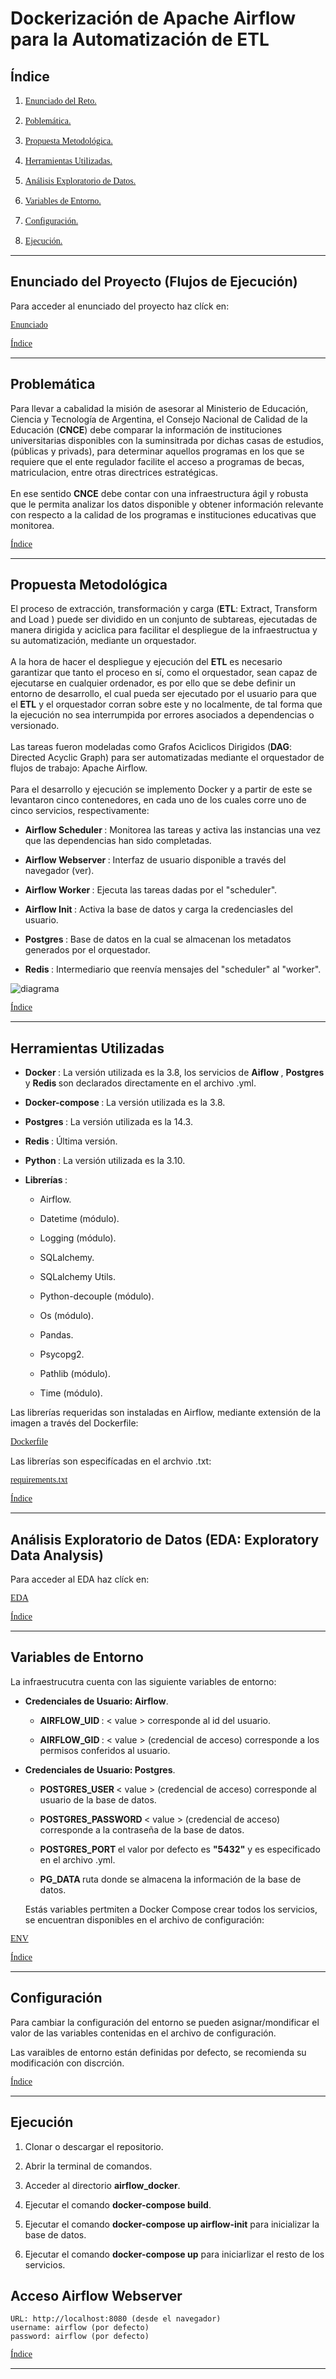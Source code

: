 <head>
    <meta http-equiv="Content-Type"content="text/html"charset="utf-8">
    <link href="./css_estilos/estilo_01.css"rel="stylesheet"type="text/css"> 
</head>

<div id='id0' > </div>

<body>
    <h1> <b> Dockerización de Apache Airflow para la Automatización de ETL </b> </h1>
</body>

<body>
    <h2> <b> Índice </b> </h2>
</body>

1.  [<p style="font-family: rubik"> Enunciado del Reto. </p>](#id1)
2.  [<p style="font-family: rubik"> Poblemática. </p>](#id2)
3.  [<p style="font-family: rubik"> Propuesta Metodológica. </p>](#id3)
4.  [<p style="font-family: rubik"> Herramientas Utilizadas. </p>](#id4)
5.  [<p style="font-family: rubik"> Análisis Exploratorio de Datos. </p>](#id5)
6.  [<p style="font-family: rubik"> Variables de Entorno. </p>](#id6)
7.  [<p style="font-family: rubik"> Configuración. </p>](#id7)
8.  [<p style="font-family: rubik"> Ejecución. </p>](#id8)

---

<div id='id1' > </div>

<body>
    <h2> <b> Enunciado del Proyecto (Flujos de Ejecución) </b> </h2>
    <p>
    Para acceder al enunciado del proyecto haz clíck en:
    </p>
</body>

[<p style="font-family: rubik"> Enunciado </p>](casos_da_py.pdf)

[<p style="font-family: rubik"> Índice </p> ](#id0)

---

<div id='id2' > </div>

<body>
    <h2> <b> Problemática </b> </h2>
    <p>
    Para llevar a cabalidad la misión de asesorar al Ministerio de Educación, Ciencia y Tecnología de Argentina, el Consejo Nacional de Calidad de la Educación (<b>CNCE</b>) debe comparar la información de instituciones universitarias disponibles con la suminsitrada por dichas casas de estudios, (públicas y privads), para determinar aquellos programas en los que se requiere que el ente regulador facilite el acceso a programas de becas, matriculacion, entre otras directrices estratégicas.<br>
    <br>
    En ese sentido <b>CNCE</b> debe contar con una infraestructura ágil y robusta que le permita analizar los datos disponible y obtener información relevante con respecto a la calidad de los programas e instituciones educativas que monitorea.

[<p style="font-family: rubik"> Índice </p> ](#id0)

---

<div id='id3' > </div>

<body>
    <h2> <b> Propuesta Metodológica </b> </h2>
    <p>
    El proceso de extracción, transformación y carga (<b>ETL</b>: Extract, Transform and Load ) puede ser dividido en un conjunto de subtareas, ejecutadas de manera dirigida y aciclica para facilitar el despliegue de la infraestructua y su automatización, mediante un orquestador. <br>
    <br>
    A la hora de hacer el despliegue y ejecución del <b>ETL</b> es necesario garantizar que tanto el proceso en sí, como el orquestador, sean capaz de ejecutarse en cualquier ordenador, es por ello que se debe definir un entorno de desarrollo, el cual pueda ser ejecutado por el usuario para que el <b>ETL</b> y el orquestador corran sobre este y no localmente, de tal forma que la ejecución no sea interrumpida por errores asociados a dependencias o versionado. <br>
    <br>
    Las tareas fueron modeladas como Grafos Aciclicos Dirigidos (<b>DAG</b>: Directed Acyclic Graph) para ser automatizadas mediante el orquestador de flujos de trabajo: Apache Airflow. <br>
    <br>
    Para el desarrollo y ejecución se implemento Docker y a partir de este se levantaron cinco contenedores, en cada uno de los cuales corre uno de cinco servicios, respectivamente:
    <ul>
            <li> <b> <p> 
            Airflow Scheduler
            </b>: Monitorea las tareas y activa las instancias una vez que las dependencias han sido completadas.  </p> </li>
            <li> <b> <p> 
            Airflow Webserver
            </b>: Interfaz de usuario disponible a través del navegador
            (ver).  </p> </li>
            <li> <b> <p> 
            Airflow Worker
            </b>: Ejecuta las tareas dadas por el "scheduler".  </p> </li>
            <li> <b> <p> 
            Airflow Init
            </b>: Activa la base de datos y carga la credenciasles del usuario.  </p> </li>
            <li> <b> <p> 
            Postgres
            </b>: Base de datos en la cual se almacenan los metadatos generados por el orquestador.  </p> </li>
            <li> <b> <p> 
            Redis
            </b>: Intermediario que reenvía mensajes del "scheduler" al "worker".  </p> </li>
    </ul>  
    </p>
</body>

![diagrama](./css_estilos/airflow_diagram.drawio.png)

[<p style="font-family: rubik"> Índice </p> ](#id0)

---

<div id='id4' > </div>

<body>
    <h2> <b> Herramientas Utilizadas </b> </h2>
    <p>
        <ul>
            <li> <b> <p> 
            Docker
            </b>: La versión utilizada es la 3.8, los servicios de <b> Aiflow </b>, <b> Postgres </b> y <b> Redis </b> son declarados directamente en el archivo .yml. </p> </li>
            <li> <b> <p> 
            Docker-compose
            </b>: La versión utilizada es la 3.8. </p> </li>           
            <li> <b> <p> 
            Postgres
            </b>: La versión utilizada es la 14.3.   </p> </li>
            <li> <b> <p> 
            Redis
            </b>: Última versión.   </p> </li>
            <li> <b> <p> 
            Python
            </b>: La versión utilizada es la 3.10. </p> </li>
            <li> <b> <p> 
            Librerías
            </b>: 
                <ul>
                    <li> <p> Airflow. </p> </li>
                    <li> <p> Datetime (módulo). </p> </li>
                    <li> <p> Logging (módulo). </p> </li>
                    <li> <p> SQLalchemy. </p> </li>
                    <li> <p> SQLalchemy Utils. </p> </li>
                    <li> <p> Python-decouple (módulo). </p> </li>
                    <li> <p> Os (módulo). </p> </li>
                    <li> <p> Pandas. </p> </li>
                    <li> <p> Psycopg2. </p> </li>
                    <li> <p> Pathlib (módulo). </p> </li>
                    <li> <p> Time (módulo). </p> </li>
                </ul>
            </p> </li>
        </ul>
    </p>
</body>

<body>
    <p>
    Las librerías requeridas son instaladas en Airflow, mediante extensión de la imagen a través del Dockerfile:
    <br>
    </p>
</body>

[<p style="font-family: rubik"> Dockerfile </p> ](Dockerfile)

<body>
    <p>
    Las librerías son especifícadas en el archvio .txt:
    <br>
    </p>
</body>

[<p style="font-family: rubik"> requirements.txt </p> ](./core_app/requirements.txt)

[<p style="font-family: rubik"> Índice </p> ](#id0)

---

<div id='id5' > </div>

<body>
    <h2> <b> Análisis Exploratorio de Datos</b> (EDA: Exploratory Data Analysis) </h2>
    <p>
    Para acceder al EDA haz clíck en:
    </p>
</body>

[<p style="font-family: rubik"> EDA </p>](eda.ipynb)

[<p style="font-family: rubik"> Índice </p> ](#id0)

---

<div id='id6' > </div>
 
<body>
    <h2> <b> Variables de Entorno </b> </h2>
    <p>
    La infraestrucutra cuenta con las siguiente variables de entorno:
    <ul>
        <li> <b> <p> 
        Credenciales de Usuario: Airflow</b>. </p> </li>
        <ul>
            <li> <b> <p>
            AIRFLOW_UID
            </b>: < value > corresponde al id del usuario. </p> </li>
            <li> <b> <p>
            AIRFLOW_GID
            </b>: < value > (credencial de acceso) corresponde a los permisos conferidos al usuario. </p> </li>
        </ul>
    </ul>   
</body>

<body>  
    <ul>
    <li> <b> <p> 
    Credenciales de Usuario: Postgres</b>. </p> </li>
        <ul>
            <li> <b> <p>
            POSTGRES_USER
            </b> < value > (credencial de acceso) corresponde al usuario de la base de datos. </p> </li>
            <li> <b> <p>
            POSTGRES_PASSWORD 
            </b> < value > (credencial de acceso) corresponde a la contraseña de la base de datos. </p> </li>
            <li> <b> <p>
            POSTGRES_PORT
            </b> el valor por defecto es <b> "5432"</b> y es especificado en el archivo .yml. </p> </li>
            <li> <b> <p>
            PG_DATA
            </b> ruta donde se almacena la información de la base de datos. </p> </li>   
        </ul>
    Estás variables pertmiten a Docker Compose crear todos los servicios, se encuentran disponibles en el archivo de configuración:  
    </ul>
</body>

[<p style="font-family: rubik"> ENV </p>](.env)

[<p style="font-family: rubik"> Índice </p> ](#id0)

---

<div id='id7' > </div>

<body>
    <h2> <b> Configuración </b> </h2>
    <p>
    Para cambiar la configuración del entorno se pueden asignar/mondificar el valor de las variables contenidas en el archivo de configuración.
    </p>
</body>

<body>
    Las varaibles de entorno están definidas por defecto, se recomienda su modificación con discrción.
    </p>
</body>

[<p style="font-family: rubik"> Índice </p> ](#id0)

---

<div id='id8' > </div>

<body>
    <h2> <b> Ejecución </b> </h2>
    <p>
    <ol>
        <li> <p> Clonar o descargar el repositorio. </p> </li>
        <li> <p> Abrir la terminal de comandos. </p> </li>
        <li> <p> Acceder al directorio <b> airflow_docker</b>. </p> </li>
        <li> <p> Ejecutar el comando <b> docker-compose build</b>. </p> </li> 
        <li> <p> Ejecutar el comando <b> docker-compose up airflow-init</b> para inicializar la base de datos. </p> </li>
        <li> <p> Ejecutar el comando <b> docker-compose up</b> para iniciarlizar el resto de los servicios. </p> </li>                
    </ol>
    </p>
    <h2> <b> Acceso Airflow Webserver</b> </h2>
</body>

```
URL: http://localhost:8080 (desde el navegador)
username: airflow (por defecto)
password: airflow (por defecto)
```

[<p style="font-family: rubik"> Índice </p> ](#id0)

---
